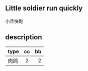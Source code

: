 ## Little soldier run quickly
小兵快跑

## description

| type |cc |bb |
| :-------- | :--------: | --------: |
|肉鸽|2|2

